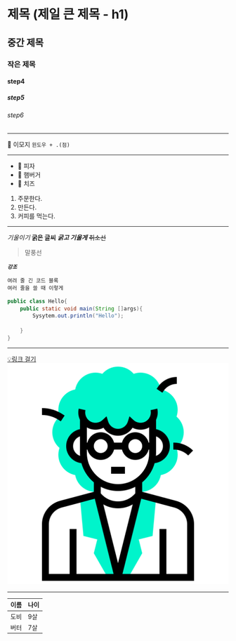 
# 제목 (제일 큰 제목 - h1)
## 중간 제목
### 작은 제목
#### step4
##### step5
###### step6


<!-- 주석 : 제목 h1~h6-->
---
🍩 이모지 `윈도우 + .(점)`

---


- 🍕 피자
- 🍔 햄버거
- 🧀 치즈

1. 주문한다.
2. 만든다.
3. 커피를 먹는다.

---
*기울이기*
**굵은 글씨**
***굵고 기울게***
~~취소선~~


> 말풍선

***`강조`***

```
여려 줄 긴 코드 블록
여러 줄을 쓸 때 이렇게
```

```java 
public class Hello{
    public static void main(String []args){
        Sysytem.out.println("Hello");

    }
}
```
<!-- 주석 : 자바 말고 다른 프로그램도 적용 가능-->

---

[💡링크 걸기](https://github.com/tkasid00/fullstack_hj)
![프로필](3319946_avatar_human_man_occupation_profession_icon.png)

---
|이름|나이|
|-|-|
|도비|9살| 
|버터|7살|



<!-- 트러블슈팅 정리용 양식 
### 01. (문제 요약 동일)

**문제점**  


**오류 코드**  
```bash

```

**원인 분석**  


**해결 방안**  


**느낀점**  
-->